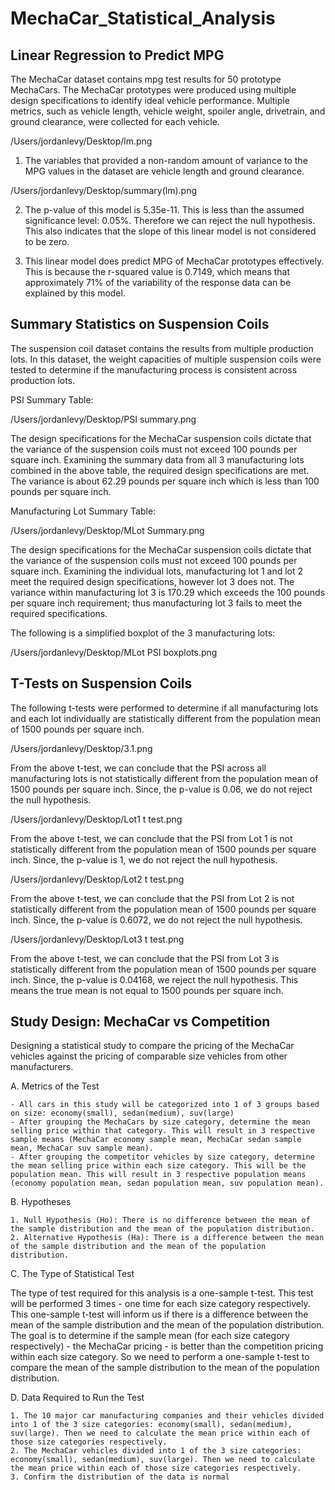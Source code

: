 # MechaCar_Statistical_Analysis

## Linear Regression to Predict MPG
The MechaCar dataset contains mpg test results for 50 prototype MechaCars. The MechaCar prototypes were produced using multiple design specifications to identify ideal vehicle performance. Multiple metrics, such as vehicle length, vehicle weight, spoiler angle, drivetrain, and ground clearance, were collected for each vehicle.

/Users/jordanlevy/Desktop/lm.png

1. The variables that provided a non-random amount of variance to the MPG values in the dataset are vehicle length and ground clearance.

/Users/jordanlevy/Desktop/summary(lm).png

2. The p-value of this model is 5.35e-11. This is less than the assumed significance level: 0.05%. Therefore we can reject the null hypothesis. This also indicates that the slope of this linear model is not considered to be zero.

3. This linear model does predict MPG of MechaCar prototypes effectively. This is because the r-squared value is 0.7149, which means that approximately 71% of the variability of the response data can be explained by this model.

## Summary Statistics on Suspension Coils
The suspension coil dataset contains the results from multiple production lots. In this dataset, the weight capacities of multiple suspension coils were tested to determine if the manufacturing process is consistent across production lots.

PSI Summary Table:

/Users/jordanlevy/Desktop/PSI summary.png

The design specifications for the MechaCar suspension coils dictate that the variance of the suspension coils must not exceed 100 pounds per square inch. Examining the summary data from all 3 manufacturing lots combined in the above table, the required design specifications are met. The variance is about 62.29 pounds per square inch which is less than 100 pounds per square inch.

Manufacturing Lot Summary Table:

/Users/jordanlevy/Desktop/MLot Summary.png

The design specifications for the MechaCar suspension coils dictate that the variance of the suspension coils must not exceed 100 pounds per square inch. Examining the individual lots, manufacturing lot 1 and lot 2 meet the required design specifications, however lot 3 does not. The variance within manufacturing lot 3 is 170.29 which exceeds the 100 pounds per square inch requirement; thus manufacturing lot 3 fails to meet the required specifications.

The following is a simplified boxplot of the 3 manufacturing lots:

/Users/jordanlevy/Desktop/MLot PSI boxplots.png

## T-Tests on Suspension Coils
The following t-tests were performed to determine if all manufacturing lots and each lot individually are statistically different from the population mean of 1500 pounds per square inch.


/Users/jordanlevy/Desktop/3.1.png

From the above t-test, we can conclude that the PSI across all manufacturing lots is not statistically different from the population mean of 1500 pounds per square inch. Since, the p-value is 0.06, we do not reject the null hypothesis.

/Users/jordanlevy/Desktop/Lot1 t test.png

From the above t-test, we can conclude that the PSI from Lot 1 is not statistically different from the population mean of 1500 pounds per square inch. Since, the p-value is 1, we do not reject the null hypothesis.

/Users/jordanlevy/Desktop/Lot2 t test.png

From the above t-test, we can conclude that the PSI from Lot 2 is not statistically different from the population mean of 1500 pounds per square inch. Since, the p-value is 0.6072, we do not reject the null hypothesis.

/Users/jordanlevy/Desktop/Lot3 t test.png

From the above t-test, we can conclude that the PSI from Lot 3 is statistically different from the population mean of 1500 pounds per square inch. Since, the p-value is 0.04168, we reject the null hypothesis. This means the true mean is not equal to 1500 pounds per square inch.


## Study Design: MechaCar vs Competition
Designing a statistical study to compare the pricing of the MechaCar vehicles against the pricing of comparable size vehicles from other manufacturers.

A. Metrics of the Test

    - All cars in this study will be categorized into 1 of 3 groups based on size: economy(small), sedan(medium), suv(large)
    - After grouping the MechaCars by size category, determine the mean selling price within that category. This will result in 3 respective sample means (MechaCar economy sample mean, MechaCar sedan sample mean, MechaCar suv sample mean).
    - After grouping the competitor vehicles by size category, determine the mean selling price within each size category. This will be the population mean. This will result in 3 respective population means (economy population mean, sedan population mean, suv population mean).
    
B. Hypotheses

    1. Null Hypothesis (Ho): There is no difference between the mean of the sample distribution and the mean of the population distribution.
    2. Alternative Hypothesis (Ha): There is a difference between the mean of the sample distribution and the mean of the population distribution.

C. The Type of Statistical Test

The type of test required for this analysis is a one-sample t-test. This test will be performed 3 times - one time for each size category respectively. This one-sample t-test will inform us if there is a difference between the mean of the sample distribution and the mean of the population distribution. The goal is to determine if the sample mean (for each size category respectively) - the MechaCar pricing - is better than the competition pricing within each size category. So we need to perform a one-sample t-test to compare the mean of the sample distribution to the mean of the population distribution.

D. Data Required to Run the Test

    1. The 10 major car manufacturing companies and their vehicles divided into 1 of the 3 size categories: economy(small), sedan(medium), suv(large). Then we need to calculate the mean price within each of those size categories respectively.
    2. The MechaCar vehicles divided into 1 of the 3 size categories: economy(small), sedan(medium), suv(large). Then we need to calculate the mean price within each of those size categories respectively.
    3. Confirm the distribution of the data is normal
